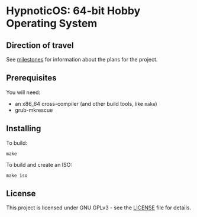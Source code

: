 # HypnoticOS: 64-bit Hobby Operating System

## Direction of travel

See [milestones](https://github.com/hypnoticos/hypnoticos/milestones) for information about the plans for the project.

## Prerequisites

You will need:
* an x86_64 cross-compiler (and other build tools, like `make`)
* grub-mkrescue

## Installing

To build:
```
make
```

To build and create an ISO:
```
make iso
```

## License

This project is licensed under GNU GPLv3 - see the [LICENSE](LICENSE) file for details.
